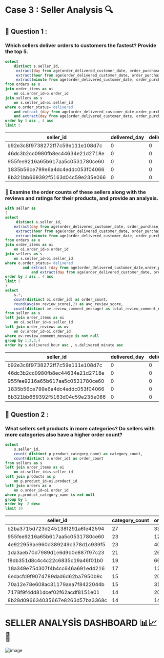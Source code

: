 # Case 3 : Seller Analysis 🔍
## 💼 Question 1 :
### Which sellers deliver orders to customers the fastest? Provide the top 5.

````sql
select 
	distinct s.seller_id,
	 extract(day from age(order_delivered_customer_date, order_purchase_timestamp)) as delivered_day,
  	 extract(hour from age(order_delivered_customer_date, order_purchase_timestamp)) as delivered_hour,
  	 extract(minute from age(order_delivered_customer_date, order_purchase_timestamp)) as delivered_minute
from orders as o
join order_items as oi 
	on oi.order_id=o.order_id
join sellers as s 
	on s.seller_id=oi.seller_id
where o.order_status='delivered' 
	and extract (day from age(order_delivered_customer_date,order_purchase_timestamp)) is not null 
	and extract(day from age(order_delivered_customer_date, order_purchase_timestamp)) = 0
order by 3 asc , 4 asc
limit 5
````

| seller_id                        | delivered_day | delivered_hour | delivered_minute |
|----------------------------------|---------------|----------------|------------------|
| b92e3c8f9738272ff7c59e111e108d7c | 0             | 0              | 2                |
| 46dc3b2cc0980fb8ec44634e21d2718e | 0             | 0              | 10               |
| 955fee9216a65b617aa5c0531780ce60 | 0             | 0              | 12               |
| 1835b56ce799e6a4dc4eddc053f04066 | 0             | 0              | 15               |
| 8b321bb669392f5163d04c59e235e066 | 0             | 0              | 18               |

### 💬 Examine the order counts of these sellers along with the reviews and ratings for their products, and provide an analysis.

````sql
with seller as 
(
select 
     distinct s.seller_id,	
	extract(day from age(order_delivered_customer_date, order_purchase_timestamp)) as delivered_day,
  	 extract(hour from age(order_delivered_customer_date, order_purchase_timestamp)) as delivered_hour,
  	 extract(minute from age(order_delivered_customer_date, order_purchase_timestamp)) as delivered_minute
from orders as o
join order_items as oi 
	on oi.order_id=o.order_id
join sellers as s 
	on s.seller_id=oi.seller_id
where o.order_status='delivered' 
		and extract (day from age(order_delivered_customer_date,order_purchase_timestamp)) is not null 
			and extract(day from age(order_delivered_customer_date, order_purchase_timestamp)) = 0
order by 3 asc , 4 asc
limit 5 
) 
select 
	s.*,
	count(distinct oi.order_id) as order_count,
	round(avg(ov.review_score),2) as avg_review_score,
	count(distinct ov.review_comment_message) as total_review_comment_message
from seller as s
left join order_items as oi
	on oi.seller_id=s.seller_id
left join order_reviews as ov
	on ov.order_id=oi.order_id
where ov.review_comment_message is not null	
group by 1,2,3,4
order by s.delivered_hour asc , s.delivered_minute asc
````

| seller_id                        | delivered_day | delivered_hour | delivered_minute | order_count | avg_review_score | total_review_comment_message |
|----------------------------------|---------------|----------------|------------------|-------------|------------------|------------------------------|
| b92e3c8f9738272ff7c59e111e108d7c | 0             | 0              | 2                | 27          | 3.56             | 27                           |
| 46dc3b2cc0980fb8ec44634e21d2718e | 0             | 0              | 10               | 193         | 3.77             | 190                          |
| 955fee9216a65b617aa5c0531780ce60 | 0             | 0              | 12               | 479         | 3.61             | 468                          |
| 1835b56ce799e6a4dc4eddc053f04066 | 0             | 0              | 15               | 190         | 3.08             | 188                          |
| 8b321bb669392f5163d04c59e235e066 | 0             | 0              | 18               | 395         | 3.58             | 384                          |

## 💼 Question 2 :
### What sellers sell products in more categories? Do sellers with more categories also have a higher order count?

````sql
select 
	s.seller_id,
	count( distinct p.product_category_name) as category_count,
	count(distinct o.order_id) as order_count
from sellers as s
left join order_items as oi 
	on oi.seller_id=s.seller_id
left join products as p 
	on p.product_id=oi.product_id
left join orders as o 
	on o.order_id=oi.order_id
where p.product_category_name is not null
group by 1
order by  2 desc
limit 10
````

| seller_id                        | category_count | order_count |
|----------------------------------|----------------|-------------|
| b2ba3715d723d245138f291a6fe42594 | 27             | 337         |
| 955fee9216a65b617aa5c0531780ce60 | 23             | 1287        |
| 4e922959ae960d389249c378d1c939f5 | 23             | 405         |
| 1da3aeb70d7989d1e6d9b0e887f97c23 | 21             | 265         |
| f8db351d8c4c4c22c6835c19a46f01b0 | 19             | 665         |
| 18a349e75d307f4b4cc646a691ed4216 | 17             | 121         |
| 6edacfd9f9074789dad6d62ba7950b9c | 15             | 208         |
| 70a12e78e608ac31179aea7f8422044b | 15             | 315         |
| 7178f9f4dd81dcef02f62acdf8151e01 | 14             | 203         |
| 8b28d096634035667e8263d57ba3368c | 14             | 143         |

# SELLER ANALYSİS DASHBOARD 📊📈🛒

![image](https://github.com/muratukel/SQLProject-OlistE-CommerceDataset-/assets/136103635/35bbf8b3-f296-4d5f-921b-46c9dd1dbfed)
